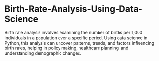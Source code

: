 # Birth-Rate-Analysis-Using-Data-Science
Birth rate analysis involves examining the number of births per 1,000 individuals in a population over a specific period. Using data science in Python, this analysis can uncover patterns, trends, and factors influencing birth rates, helping in policy making, healthcare planning, and understanding demographic changes.
